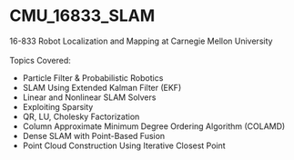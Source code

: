 # CMU_16833_SLAM
16-833 Robot Localization and Mapping at Carnegie Mellon University <br />
<br />
Topics Covered: <br />
- Particle Filter & Probabilistic Robotics <br />
- SLAM Using Extended Kalman Filter (EKF) <br />
- Linear and Nonlinear SLAM Solvers <br />
- Exploiting Sparsity <br />
- QR, LU, Cholesky Factorization <br />
- Column Approximate Minimum Degree Ordering Algorithm (COLAMD) <br />
- Dense SLAM with Point-Based Fusion <br />
- Point Cloud Construction Using Iterative Closest Point <br />
